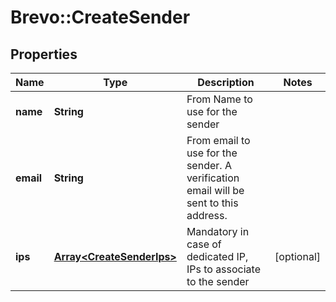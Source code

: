 # Brevo::CreateSender

## Properties
Name | Type | Description | Notes
------------ | ------------- | ------------- | -------------
**name** | **String** | From Name to use for the sender | 
**email** | **String** | From email to use for the sender. A verification email will be sent to this address. | 
**ips** | [**Array&lt;CreateSenderIps&gt;**](CreateSenderIps.md) | Mandatory in case of dedicated IP, IPs to associate to the sender | [optional] 


